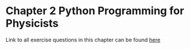 # Chapter 2 Python Programming for Physicists

Link to all exercise questions in this chapter can be found [here](http://www-personal.umich.edu/~mejn/cp/exercises.html)